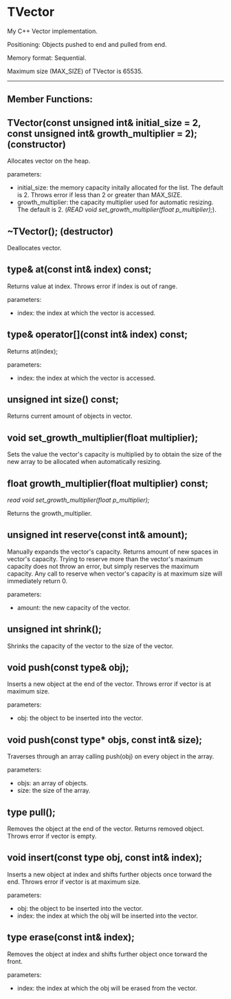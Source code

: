 # TVector

My C++ Vector implementation.

Positioning: Objects pushed to end and pulled from end.

Memory format: Sequential.

Maximum size (MAX_SIZE) of TVector is 65535.

---

## Member Functions:
## TVector(const unsigned int& initial_size = 2, const unsigned int& growth_multiplier = 2); (constructor)

Allocates vector on the heap.

parameters:
- initial_size: the memory capacity initally allocated for the list. The default is 2. Throws error if less than 2 or greater than MAX_SIZE.
- growth_multiplier: the capacity multiplier used for automatic resizing. The default is 2. (*READ void set_growth_multiplier(float p_multiplier);*).

## ~TVector(); (destructor)

Deallocates vector.

## type& at(const int& index) const;

Returns value at index. Throws error if index is out of range.

parameters:
- index: the index at which the vector is accessed.

## type& operator[](const int& index) const;

Returns at(index);

parameters:
- index: the index at which the vector is accessed.

## unsigned int size() const;

Returns current amount of objects in vector.

## void set_growth_multiplier(float multiplier);

Sets the value the vector's capacity is multiplied by to obtain the size of the new array to be allocated when automatically resizing.

## float growth_multiplier(float multiplier) const;

*read void set_growth_multiplier(float p_multiplier);*

Returns the growth_multiplier.

## unsigned int reserve(const int& amount);

Manually expands the vector's capacity. Returns amount of new spaces in vector's capacity. Trying to reserve more than the vector's maximum capacity does not throw an error, but simply reserves the maximum capacity. Any call to reserve when vector's capacity is at maximum size will immediately return 0.

parameters:
- amount: the new capacity of the vector.

## unsigned int shrink();

Shrinks the capacity of the vector to the size of the vector.

## void push(const type& obj);

Inserts a new object at the end of the vector. Throws error if vector is at maximum size.

parameters:
- obj: the object to be inserted into the vector.

## void push(const type* objs, const int& size);

Traverses through an array calling push(obj) on every object in the array.

parameters:
- objs: an array of objects.
- size: the size of the array.

## type pull();

Removes the object at the end of the vector. Returns removed object. Throws error if vector is empty.

## void insert(const type obj, const int& index);

Inserts a new object at index and shifts further objects once torward the end. Throws error if vector is at maximum size.

parameters:
- obj: the object to be inserted into the vector.
- index: the index at which the obj will be inserted into the vector.

## type erase(const int& index);

Removes the object at index and shifts further object once torward the front.

parameters:
- index: the index at which the obj will be erased from the vector.
